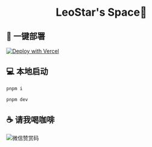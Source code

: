 <h1 align="center">LeoStar's Space🎇</h1>

## 🚀 一键部署

[![Deploy with Vercel](https://vercel.com/button)](https://vercel.com/new/clone?repository-url=[https%3A%2F%2Fgithub.com%2Fhamster1963%2Fnextme&env=SITE_URL,SITE_AUTHOR](https://github.com/ileostar/LeoSpark))

## 💻 本地启动

```typescript
pnpm i

pnpm dev
```

## ☕️ 请我喝咖啡

![微信赞赏码](https://blog.leostar.top/upload/wechatpay.png)

